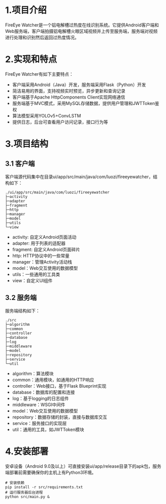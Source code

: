 # 1.项目介绍

FireEye Watcher是一个铝电解槽过热度在线识别系统。它提供Android客户端和Web服务端，客户端拍摄铝电解槽火眼区域视频并上传至服务端，服务端对视频进行处理和识别然后返回过热度情况。

# 2.实现和特点

FireEye Watcher有如下主要特点：

* 客户端采用Android（Java）开发，服务端采用Flask（Python）开发
* 简洁易用的界面，支持视频实时预览，异步更新和查询记录
* 客户端基于Apache HttpComponents Client实现网络通信
* 服务端基于MVC模式，采用MySQL存储数据，提供用户管理和JWTToken鉴权
* 算法模型采用YOLOv5+ConvLSTM
* 提供日志，后台可查看用户访问记录，接口行为等

# 3.项目结构

## 3.1 客户端

客户端源代码集中在目录ui/app/src/main/java/com/luozi/fireeyewatcher，结构如下：

```
./ui/app/src/main/java/com/luozi/fireeyewatcher
├─activity
├─adapter
├─fragment
├─http
├─manager
├─model
├─utils
└─view
```

* activity: 自定义Android页面活动
* adapter: 用于列表的适配器
* fragment: 自定义Android页面碎片
* http: HTTP协议中的一些常量
* manager：管理Activity活动栈
* model：Web交互使用的数据模型
* utils：一些通用的工具类
* view：自定义UI组件

## 3.2 服务端

服务端结构如下：

```
./src
├─algorithm
├─common
├─controller
├─database
├─log
├─middleware
├─model
├─repository
├─service    
└─util
```

* algorithm：算法模块
* common：通用模块，如通用的HTTP响应
* controller：Web接口，基于Flask Blueprint实现
* database：数据库的配置和连接
* log：基于logging的日志组件
* middleware：WSGI中间件
* model：Web交互使用的数据模型
* repository：数据存储的封装，直接与数据库交互
* service：服务接口的实现层
* util：通用的工具，如JWTToken模块

# 4.安装部署

安卓设备（Android 9.0及以上）可直接安装ui/app/release目录下的apk包，服务端部署前需要确保你的主机上有Python3环境。

```
# 安装依赖
pip install -r src/requirements.txt
# 运行服务器后台进程
python src/main.py &
```
